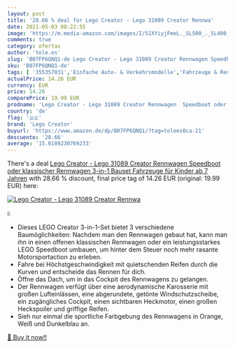 ```yaml
---
layout: post
title: '28.66 % deal for Lego Creator - Lego 31089 Creator Rennwa'
date: 2021-05-03 08:22:55
image: 'https://m.media-amazon.com/images/I/51XYiyjFmeL._SL500_._SL400_.jpg'
comments: true
category: ofertas
author: 'tole.es'
slug: 'B07FP6QNQ1-de Lego Creator - Lego 31089 Creator Rennwagen Speedboot oder...'
sku: 'B07FP6QNQ1-de'
tags: [ '355357031','Einfache Auto- & Verkehrsmodelle','Fahrzeuge & Rennwagen für Kinder','Kinderspielfiguren & -fahrzeuge','LEGO','LEGO Creator','Produkte','Spielfahrzeuge für Kinder','Spielzeug','lego','lego creator', ]
actualPrice: 14.26 EUR
currency: EUR
price: 14.26
comparePrice: 19.99 EUR
prodname: 'Lego Creator - Lego 31089 Creator Rennwagen  Speedboot oder klassischer Rennwagen  3-in-1 Bauset  Fahrzeuge für Kinder ab 7 Jahren'
country: 'de'
flag: '🇩🇪'
brand: 'Lego Creator'
buyurl: 'https://www.amazon.de/dp/B07FP6QNQ1/?tag=tolees0ca-21'
descuento: '28.66'
average: '15.0189230769233'
---
```


There's a deal [Lego Creator - Lego 31089 Creator Rennwagen  Speedboot oder klassischer Rennwagen  3-in-1 Bauset  Fahrzeuge für Kinder ab 7 Jahren](https://www.amazon.de/dp/B07FP6QNQ1/?tag=tolees0ca-21)  with  28.66 % discount, final price tag of  14.26 EUR (original: 19.99 EUR) here:

[![Lego Creator - Lego 31089 Creator Rennwa](https://m.media-amazon.com/images/I/51XYiyjFmeL._SL500_._SL400_.jpg)](https://www.amazon.de/dp/B07FP6QNQ1/?tag=tolees0ca-21)

ℹ️:

- Dieses LEGO Creator 3-in-1-Set bietet 3 verschiedene Baumöglichkeiten: Nachdem man den Rennwagen gebaut hat, kann man ihn in einen offenen klassischen Rennwagen oder ein leistungsstarkes LEGO Speedboot umbauen, um hinter dem Steuer noch mehr rasante Motorsportaction zu erleben.
- Fahre bei Höchstgeschwindigkeit mit quietschenden Reifen durch die Kurven und entscheide das Rennen für dich.
- Öffne das Dach, um in das Cockpit des Rennwagens zu gelangen.
- Der Rennwagen verfügt über eine aerodynamische Karosserie mit großen Lufteinlässen, eine abgerundete, getönte Windschutzscheibe, ein zugängliches Cockpit, einen sichtbaren Heckmotor, einen großen Heckspoiler und griffige Reifen.
- Sieh nur einmal die sportliche Farbgebung des Rennwagens in Orange, Weiß und Dunkelblau an.

[🛒 Buy it now!!](https://www.amazon.de/dp/B07FP6QNQ1/?tag=tolees0ca-21)
